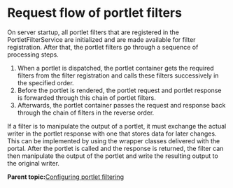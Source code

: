 # Request flow of portlet filters

On server startup, all portlet filters that are registered in the PortletFilterService are initialized and are made available for filter registration. After that, the portlet filters go through a sequence of processing steps.

1.  When a portlet is dispatched, the portlet container gets the required filters from the filter registration and calls these filters successively in the specified order.
2.  Before the portlet is rendered, the portlet request and portlet response is forwarded through this chain of portlet filters.
3.  Afterwards, the portlet container passes the request and response back through the chain of filters in the reverse order.

If a filter is to manipulate the output of a portlet, it must exchange the actual writer in the portlet response with one that stores data for later changes. This can be implemented by using the wrapper classes delivered with the portal. After the portlet is called and the response is returned, the filter can then manipulate the output of the portlet and write the resulting output to the original writer.

**Parent topic:**[Configuring portlet filtering](../admin-system/adpltflt.md)

